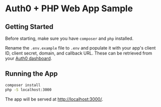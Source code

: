 # Auth0 + PHP Web App Sample

## Getting Started

Before starting, make sure you have `composer` and `php` installed.

Rename the `.env.example` file to `.env` and populate it with your app's client ID, client secret, domain, and callback URL. These can be retrieved from your [Auth0 dashboard](https://manage.auth0.com). 

## Running the App

```bash
composer install
php -S localhost:3000
```

The app will be served at [http://localhost:3000/](http://localhost:3000/).
